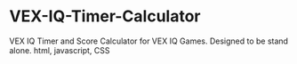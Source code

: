 # VEX-IQ-Timer-Calculator
VEX IQ Timer and Score Calculator for VEX IQ Games. Designed to be stand alone. html, javascript, CSS
